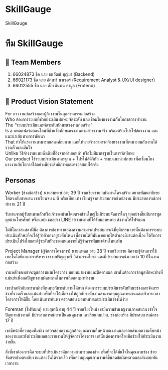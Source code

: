 # SkillGauge
SkillGauge
# ทีม SkillGauge

## 👥 Team Members
1. 66024873 ชื่อ นาย ธนวัฒน์ บุญมา (Backend)
2. 66021173 ชื่อ นาย อัคบาร์ นาเซอร์  (Requirement Analyst & UX/UI designer)
3. 66012555 ชื่อ นาย ศักรนันทน์ คำมูล (Frotend)

## 🎯 Product Vision Statement
For แรงงานก่อสร้างและผู้จ้างงานในอุตสาหกรรมก่อสร้าง<br>
Who ต้องการระบบที่ช่วยประเมินทักษะ จัดระดับ และเชื่อมโยงแรงงานกับโอกาสการทำงาน<br>
The “ระบบประเมินและจัดระดับทักษะแรงงานก่อสร้าง”<br>
Is a แพลตฟอร์มออนไลน์ที่ช่วยวัดทักษะแรงงานตามสาขางานจริง พร้อมสร้างโปรไฟล์แรงงาน และแนะนำเส้นทางการพัฒนา<br>
That ทำให้แรงงานสามารถแสดงศักยภาพ และให้นายจ้างสามารถจ้างแรงงานที่เหมาะสมกับงานได้รวดเร็วและมั่นใจ<br>
Unlike วิธีจ้างงานแบบดั้งเดิมที่อิงจากคำบอกเล่า หรือไม่มีมาตรฐานในการวัดทักษะ<br>
Our product ใช้ระบบประเมินมาตรฐาน + โปรไฟล์ดิจิทัล + ระบบแนะนำทักษะ เพื่อเชื่อมโยงแรงงานกับโอกาสได้อย่างมีประสิทธิภาพและตรวจสอบได้จริง<br>

## Personas
Worker (ช่างก่อสร้าง)
นายสมพงษ์ อายุ 39 ปี จากเชียงราย ถนัดงานโครงสร้าง อยากพัฒนาทักษะให้ตรงกับสายงาน เขาเรียนจบ ม.6 หรือเทียบเท่า เรียนรู้จากประสบการณ์หน้างาน มีประสบการณ์การทำงาน 21 ปี

รับงานจากผู้รับเหมาหลักหรือเจ้าของบ้านโดยตรงส่วนใหญ่ไม่มีระบบจัดการใดๆ ทุกอย่างขึ้นกับการพูดคุยผ่านโทรศัพท์ หรือแอปแชตอย่าง LINE ทำงานตามที่ได้รับมอบหมาย ส่งงานให้โฟร์แมน 

ไม่มีโอกาสแสดงฝีมือ ต้องการช่องทางแสดงความสามารถประสบการณ์ที่ยุติธรรม เขานั้นต้องการระบบประเมินทักษะที่จะได้รู้ว่าตัวเองอยู่ระดับไหน เพื่อรายได้ที่มั่นคงอยากให้ตัวเองมีงานต่อเนื่อง ได้รับการประเมินโปร่งใสและด้รู้ระดับทักะของตนเองจะได้รู้ว่าควรพัฒนาด้านไหนเพิ่ม


Project Manager (ผู้จัดการโครงการ)
นายนพดล อายุ 38 ปี จากเชียงราย มีความรู้ด้านการใช้เทคโนโลยีและการบริหาร เขาจบปริญญาตรี วิศวกรรมโยธา และมีประสบการณ์มากกว่า 10 ปีในงานก่อสร้าง

งานหลักของเขาจะดูแลวางแผนโครงการ มอบหมายงานและติดตามผล เขานั้นต้องการข้อมูลทักษะช่างที่แม่นยำเพื่อลดปัญหางานผิดพลาดในการเลือกคนมาทำงาน

เขาปวดหัวกับการหาช่างที่เหมาะกับระดับงานได้ยาก ต้องการระบบประเมินระดับทักษะช่างและจัดสรรช่างที่รวดเร็วและแม่นยำ เพื่อที่จะได้เลืกช่างให้ถูกกับระดับงานสามารถคุมคุณภาพงานและบริหารเวลาโครงการให้ดีขึ้น โดยเน้นการค้นหา ตรวจสอบ มอบหมายและประเมินช่างได้ง่าย


Foreman (โฟร์แมน)
นายสุชาติ อายุ 44 ปี จากเชียงใหม่ เขามีความชำนาญงานภาคสนาม เข้าใจปัญหาหน้างานดี มีประสบการณ์การเป็นคนคุมงาน เขาเรียนจบปวส. ช่างก่อสร้าง มีประสบการณ์ตรง 17 ปี

เขามีหน้าที่ควบคุมทีมช่าง ตรวจสอบความถูกต้องและความคืบหน้าของงานและคอยส่งผลความคืบหน้าของงานและยังประเมินผลและรายงานให้ผู้จัดการโครงการ เขานั้นต้องการเครื่องมือช่วยให้ประเมินงานง่ายขึ้น

สิ่งที่เขาต้องการคือ ระบบที่ประเมินระดับความสามารถของช่าง เพื่อที่จะได้มั่นใจในคุณภาพช่าง ช่วยจัดสรรช่างตรงกับงานแต่ละวันได้รวดเร็ว เพื่อควบคุมคุณภาพงานดีขึ้นลดข้อผิดพลาดและส่งมอบทันเวลางาน


